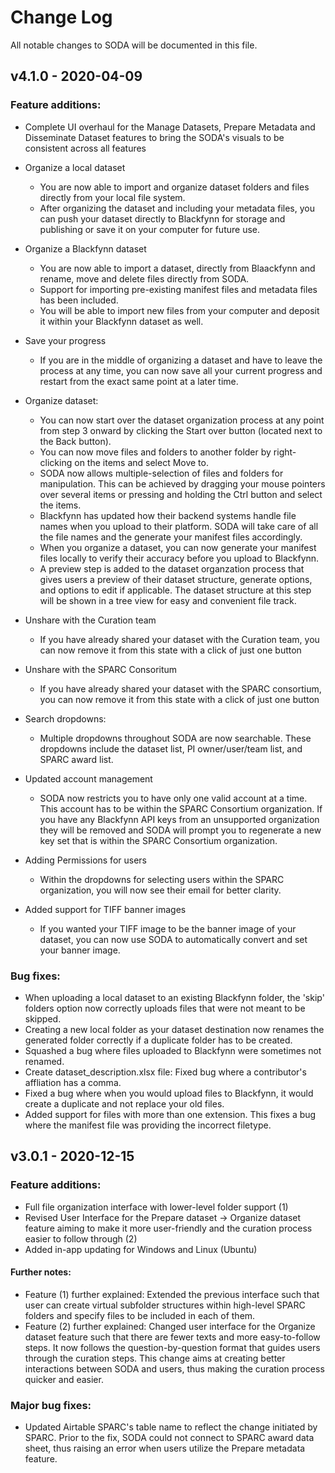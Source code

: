# Change Log
All notable changes to SODA will be documented in this file.

## v4.1.0 - 2020-04-09

### Feature additions:
- Complete UI overhaul for the Manage Datasets, Prepare Metadata and Disseminate Dataset features to bring the SODA's visuals to be consistent across all features
- Organize a local dataset
    - You are now able to import and organize dataset folders and files directly from your local file system.
    - After organizing the dataset and including your metadata files, you can push your dataset directly to Blackfynn for storage and publishing or save it on your computer for future use.
- Organize a Blackfynn dataset
    - You are now able to import a dataset, directly from Blaackfynn and rename, move and delete files directly from SODA. 
    - Support for importing pre-existing manifest files and metadata files has been included.
    - You will be able to import new files from your computer and deposit it within your Blackfynn dataset as well.
- Save your progress
    - If you are in the middle of organizing a dataset and have to leave the process at any time, you can now save all your current progress and restart from the exact same point at a later time.
- Organize dataset: 
    - You can now start over the dataset organization process at any point from step 3 onward by clicking the Start over button (located next to the Back button).
    - You can now move files and folders to another folder by right-clicking on the items and select Move to. 
    - SODA now allows multiple-selection of files and folders for manipulation. This can be achieved by dragging your mouse pointers over several items or pressing and holding the Ctrl button and select the items.
    - Blackfynn has updated how their backend systems handle file names when you upload to their platform. SODA will take care of all the file names and the generate your manifest files accordingly.
    - When you organize a dataset, you can now generate your manifest files locally to verify their accuracy before you upload to Blackfynn.
    - A preview step is added to the dataset organzation process that gives users a preview of their dataset structure, generate options, and options to edit if applicable. The dataset structure at this step will be shown in a tree view for easy and convenient file track.
     
- Unshare with the Curation team
    - If you have already shared your dataset with the Curation team, you can now remove it from this state with a click of just one button
- Unshare with the SPARC Consoritum
    - If you have already shared your dataset with the SPARC consortium, you can now remove it from this state with a click of just one button

- Search dropdowns: 
    - Multiple dropdowns throughout SODA are now searchable. These dropdowns include the dataset list, PI owner/user/team list, and SPARC award list. 
    
- Updated account management
    - SODA now restricts you to have only one valid account at a time. This account has to be within the SPARC Consortium organization. If you have any Blackfynn API keys from an unsupported organization they will be removed and SODA will prompt you to regenerate a new key set that is within the SPARC Consortium organization.
- Adding Permissions for users
    - Within the dropdowns for selecting users within the SPARC organization, you will now see their email for better clarity.
- Added support for TIFF banner images
    - If you wanted your TIFF image to be the banner image of your dataset, you can now use SODA to automatically convert and set your banner image.


### Bug fixes:
- When uploading a local dataset to an existing Blackfynn folder, the 'skip' folders option now correctly uploads files that were not meant to be skipped.
- Creating a new local folder as your dataset destination now renames the generated folder correctly if a duplicate folder has to be created.
- Squashed a bug where files uploaded to Blackfynn were sometimes not renamed.
- Create dataset_description.xlsx file: Fixed bug where a contributor's affliation has a comma.
- Fixed a bug where when you would upload files to Blackfynn, it would create a duplicate and not replace your old files.
- Added support for files with more than one extension. This fixes a bug where the manifest file was providing the incorrect filetype.


## v3.0.1 - 2020-12-15

### Feature additions:
- Full file organization interface with lower-level folder support (1)
- Revised User Interface for the Prepare dataset -> Organize dataset feature aiming to make it more user-friendly and the curation process easier to follow through (2)
- Added in-app updating for Windows and Linux (Ubuntu)

#### Further notes:
- Feature (1) further explained: Extended the previous interface such that user can create virtual subfolder structures within high-level SPARC folders and specify files to be included in each of them.
- Feature (2) further explained: Changed user interface for the Organize dataset feature such that there are fewer texts and more easy-to-follow steps. It now follows the question-by-question format that guides users through the curation steps. This change aims at creating better interactions between SODA and users, thus making the curation process quicker and easier.

### Major bug fixes:
- Updated Airtable SPARC's table name to reflect the change initiated by SPARC. Prior to the fix, SODA could not connect to SPARC award data sheet, thus raising an error when users utilize the Prepare metadata feature.

